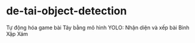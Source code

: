 # de-tai-object-detection
Tự động hóa game bài Tây bằng mô hình YOLO: Nhận diện và xếp bài Binh Xập Xám
